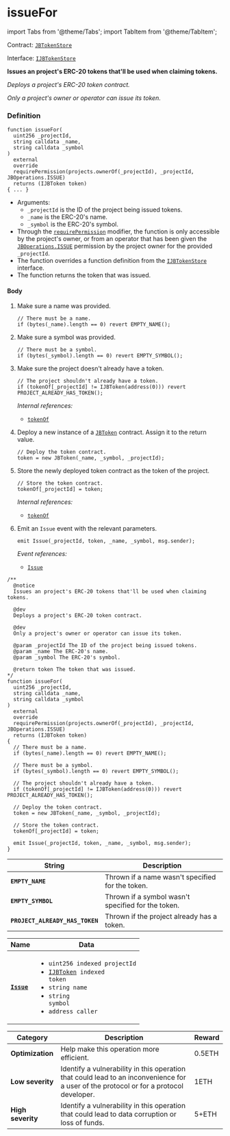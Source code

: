 # issueFor

import Tabs from '@theme/Tabs';
import TabItem from '@theme/TabItem';

Contract: [`JBTokenStore`](/dev/api/v3/contracts/jbtokenstore/README.md)​‌

Interface: [`IJBTokenStore`](/dev/api/v3/interfaces/ijbtokenstore.md)

<Tabs>
<TabItem value="Step by step" label="Step by step">

**Issues an project's ERC-20 tokens that'll be used when claiming tokens.**

_Deploys a project's ERC-20 token contract._

_Only a project's owner or operator can issue its token._

### Definition

```
function issueFor(
  uint256 _projectId,
  string calldata _name,
  string calldata _symbol
)
  external
  override
  requirePermission(projects.ownerOf(_projectId), _projectId, JBOperations.ISSUE)
  returns (IJBToken token)
{ ... }
```

* Arguments:
  * `_projectId` is the ID of the project being issued tokens.
  * `_name` is the ERC-20's name.
  * `_symbol` is the ERC-20's symbol.
* Through the [`requirePermission`](/dev/api/v3/contracts/or-abstract/jboperatable/modifiers/requirepermission.md) modifier, the function is only accessible by the project's owner, or from an operator that has been given the [`JBOperations.ISSUE`](/dev/api/v3/libraries/jboperations.md) permission by the project owner for the provided `_projectId`.
* The function overrides a function definition from the [`IJBTokenStore`](/dev/api/v3/interfaces/ijbtokenstore.md) interface.
* The function returns the token that was issued.

#### Body

1.  Make sure a name was provided.

    ```
    // There must be a name.
    if (bytes(_name).length == 0) revert EMPTY_NAME();
    ```
2.  Make sure a symbol was provided.

    ```
    // There must be a symbol.
    if (bytes(_symbol).length == 0) revert EMPTY_SYMBOL();
    ```
3.  Make sure the project doesn't already have a token.

    ```
    // The project shouldn't already have a token.
    if (tokenOf[_projectId] != IJBToken(address(0))) revert PROJECT_ALREADY_HAS_TOKEN();
    ```

    _Internal references:_

    * [`tokenOf`](/dev/api/v3/contracts/jbtokenstore/properties/tokenof.md)
4.  Deploy a new instance of a [`JBToken`](/dev/api/v3/contracts/jbtoken/) contract. Assign it to the return value.

    ```
    // Deploy the token contract.
    token = new JBToken(_name, _symbol, _projectId);
    ```
5.  Store the newly deployed token contract as the token of the project.

    ```
    // Store the token contract.
    tokenOf[_projectId] = token;
    ```

    _Internal references:_

    * [`tokenOf`](/dev/api/v3/contracts/jbtokenstore/properties/tokenof.md)
6.  Emit an `Issue` event with the relevant parameters.

    ```
    emit Issue(_projectId, token, _name, _symbol, msg.sender);
    ```

    _Event references:_

    * [`Issue`](/dev/api/v3/contracts/jbtokenstore/events/issue.md)

</TabItem>

<TabItem value="Code" label="Code">

```
/**
  @notice
  Issues an project's ERC-20 tokens that'll be used when claiming tokens.

  @dev
  Deploys a project's ERC-20 token contract.

  @dev
  Only a project's owner or operator can issue its token.

  @param _projectId The ID of the project being issued tokens.
  @param _name The ERC-20's name.
  @param _symbol The ERC-20's symbol.

  @return token The token that was issued.
*/
function issueFor(
  uint256 _projectId,
  string calldata _name,
  string calldata _symbol
)
  external
  override
  requirePermission(projects.ownerOf(_projectId), _projectId, JBOperations.ISSUE)
  returns (IJBToken token)
{
  // There must be a name.
  if (bytes(_name).length == 0) revert EMPTY_NAME();

  // There must be a symbol.
  if (bytes(_symbol).length == 0) revert EMPTY_SYMBOL();

  // The project shouldn't already have a token.
  if (tokenOf[_projectId] != IJBToken(address(0))) revert PROJECT_ALREADY_HAS_TOKEN();

  // Deploy the token contract.
  token = new JBToken(_name, _symbol, _projectId);

  // Store the token contract.
  tokenOf[_projectId] = token;

  emit Issue(_projectId, token, _name, _symbol, msg.sender);
}
```

</TabItem>

<TabItem value="Errors" label="Errors">

| String                     | Description                                        |
| -------------------------- | -------------------------------------------------- |
| **`EMPTY_NAME`**           | Thrown if a name wasn't specified for the token.   |
| **`EMPTY_SYMBOL`**         | Thrown if a symbol wasn't specified for the token. |
| **`PROJECT_ALREADY_HAS_TOKEN`** | Thrown if the project already has a token.  |

</TabItem>

<TabItem value="Events" label="Events">

| Name                              | Data                                                                                                                                                                                                         |
| --------------------------------- | ------------------------------------------------------------------------------------------------------------------------------------------------------------------------------------------------------------ |
| [**`Issue`**](/dev/api/v3/contracts/jbtokenstore/events/issue.md)                           | <ul><li><code>uint256 indexed projectId</code></li><li><code>[IJBToken](/dev/api/v3/interfaces/ijbtoken.md) indexed token</code></li><li><code>string name</code></li><li><code>string symbol</code></li><li><code>address caller</code></li></ul>                                                                  |

</TabItem>

<TabItem value="Bug bounty" label="Bug bounty">

| Category          | Description                                                                                                                            | Reward |
| ----------------- | -------------------------------------------------------------------------------------------------------------------------------------- | ------ |
| **Optimization**  | Help make this operation more efficient.                                                                                               | 0.5ETH |
| **Low severity**  | Identify a vulnerability in this operation that could lead to an inconvenience for a user of the protocol or for a protocol developer. | 1ETH   |
| **High severity** | Identify a vulnerability in this operation that could lead to data corruption or loss of funds.                                        | 5+ETH  |

</TabItem>
</Tabs>
